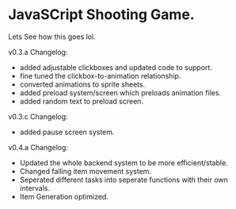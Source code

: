 # JavaSCript Shooting Game.
Lets See how this goes lol.

v0.3.a Changelog:
- added adjustable clickboxes and updated code to support.
- fine tuned the clickbox-to-animation relationship.
- converted animations to sprite sheets.
- added preload system/screen which preloads animation files.
- added random text to preload screen.

v0.3.c Changelog:
- added pause screen system.

v0.4.a Changelog:
- Updated the whole backend system to be more efficient/stable.
- Changed falling item movement system.
- Seperated different tasks into seperate functions with their own intervals.
- Item Generation optimized.
